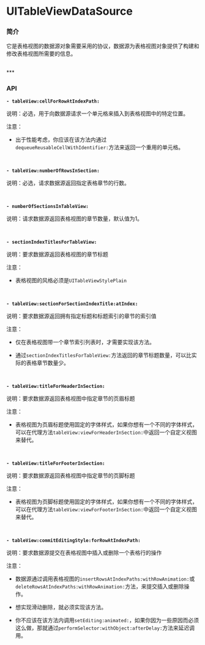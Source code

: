 # UITableViewDataSource

### 简介

它是表格视图的数据源对象需要采用的协议，数据源为表格视图对象提供了构建和修改表格视图所需要的信息。


<br>
***
<br>


### API

**`- tableView:cellForRowAtIndexPath:`**

说明：必选，用于向数据源请求一个单元格来插入到表格视图中的特定位置。

注意：

* 出于性能考虑，你应该在该方法内通过`dequeueReusableCellWithIdentifier:`方法来返回一个重用的单元格。

<br>


**`- tableView:numberOfRowsInSection:`**

说明：必选，请求数据源返回指定表格章节的行数。

<br>


**`- numberOfSectionsInTableView:`**

说明：请求数据源返回表格视图的章节数量，默认值为1。

<br>


**`- sectionIndexTitlesForTableView:`**

说明：要求数据源返回表格视图的章节标题

注意：

* 表格视图的风格必须是`UITableViewStylePlain`

<br>


**`- tableView:sectionForSectionIndexTitle:atIndex:`**

说明：要求数据源返回拥有指定标题和标题索引的章节的索引值

注意：

* 仅在表格视图带一个章节索引列表时，才需要实现该方法。

* 通过`sectionIndexTitlesForTableView:`方法返回的章节标题数量，可以比实际的表格章节数量少。

<br>


**`- tableView:titleForHeaderInSection:`**

说明：要求数据源返回表格视图中指定章节的页眉标题

注意：

* 表格视图为页眉标题使用固定的字体样式，如果你想有一个不同的字体样式，可以在代理方法`tableView:viewForHeaderInSection:`中返回一个自定义视图来替代。

<br>


**`- tableView:titleForFooterInSection:`**

说明：要求数据源返回表格视图中指定章节的页脚标题

注意：

* 表格视图为页脚标题使用固定的字体样式，如果你想有一个不同的字体样式，可以在代理方法`tableView:viewForFooterInSection:`中返回一个自定义视图来替代。

<br>


**`- tableView:commitEditingStyle:forRowAtIndexPath:`**

说明：要求数据源提交在表格视图中插入或删除一个表格行的操作

注意：

* 数据源通过调用表格视图的`insertRowsAtIndexPaths:withRowAnimation:`或`deleteRowsAtIndexPaths:withRowAnimation:`方法，来提交插入或删除操作。

* 想实现滑动删除，就必须实现该方法。

* 你不应该在该方法内调用`setEditing:animated:`，如果你因为一些原因而必须这么做，那就通过`performSelector:withObject:afterDelay:`方法来延迟调用。

<br>